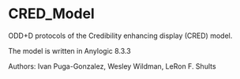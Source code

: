 # CRED_Model

ODD+D protocols of the Credibility enhancing display (CRED) model.

The model is written in Anylogic 8.3.3

Authors: Ivan Puga-Gonzalez, Wesley Wildman, LeRon F. Shults
